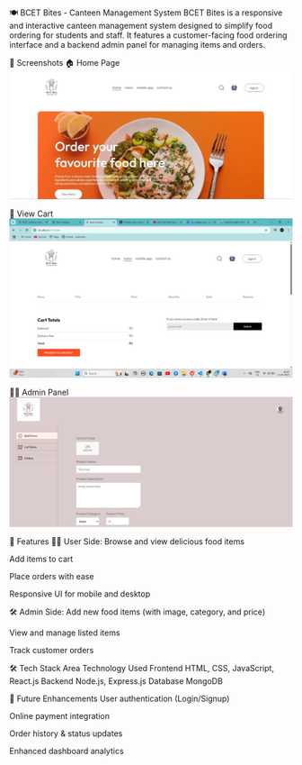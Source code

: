 🍽️ BCET Bites - Canteen Management System
BCET Bites is a responsive and interactive canteen management system designed to simplify food ordering for students and staff. It features a customer-facing food ordering interface and a backend admin panel for managing items and orders.

📸 Screenshots
🏠 Home Page
![Home Page](https://github.com/Roy1Priyanka/Canteen_Management/blob/main/Home_page.jpg)

🧺 View Cart
![View Cart](https://github.com/Roy1Priyanka/Canteen_Management/blob/main/Cart.jpg)

🧑‍💻 Admin Panel
![Admin Panel](https://github.com/Roy1Priyanka/Canteen_Management/blob/main/Admin_panel.jpg)

🚀 Features
🧑‍🍳 User Side:
Browse and view delicious food items

Add items to cart

Place orders with ease

Responsive UI for mobile and desktop

🛠️ Admin Side:
Add new food items (with image, category, and price)

View and manage listed items

Track customer orders

🛠 Tech Stack
Area	Technology Used
Frontend	HTML, CSS, JavaScript, React.js
Backend	Node.js, Express.js
Database	MongoDB


📌 Future Enhancements
User authentication (Login/Signup)

Online payment integration

Order history & status updates

Enhanced dashboard analytics

